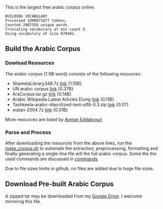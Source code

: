 This is the largest free arabic corpus online.
```
BUILDING VOCABULARY
Processed 1890071877 tokens.
Counted 2007558 unique words.
Truncating vocabulary at min count 5.
Using vocabulary of size 670441.
```
## Build the Arabic Corpus
### Dowload Resources
The arabic corpus {1.9B word} consists of the following resources:
 - ShamelaLibrary348.7z [link](https://www.quran.tv/ketab/ShamelaLibrary348.7z) {1.15B}
 - UN arabic corpus [link](http://conferences.unite.un.org/UNCorpus/en/DownloadOverview) {0.37B}
 - AraCorpus.tar.gz [link](http://aracorpus.e3rab.com/argistestsrv.nmsu.edu/AraCorpus.tar.gz) {0.14B}
 - Arabic Wikipedia Latest Articles Dump [link](https://dumps.wikimedia.org/arwiki/latest/arwiki-latest-pages-articles.xml.bz2) {0.11B}
 - Tashkeela-arabic-diacritized-text-utf8-0.3.zip [link](https://netix.dl.sourceforge.net/project/tashkeela/) {0.07}
 - watan-2004.7z [link](https://netix.dl.sourceforge.net/project/arabiccorpus/watan-2004corpus/watan-2004.7z) {0.01B}
 
More resources are listed by [Ayman Eddakrouri](https://sites.google.com/a/aucegypt.edu/infoguistics/directory/Corpus-Linguistics/arabic-corpora) 
### Parse and Process
After downloading the resources from the above links, run the [make_corpus.sh](make_corpus.sh) to automate the extraction, preprocessing,  formatting and finally generating a single-line file will the full arabic corpus. Some the the used commands are discussed in [commands](commands.md). 

Due to file sizes limits in github, no files are added due to huge file sizes.

## Download Pre-built Arabic Corpus
A zipped tar may be downloaded from my [Google Drive](https://drive.google.com/uc?export=download&id=1ZkbS7l5bdRcSmfq74cynSW06TllL7mdW).
I welcome mirroring this file.
